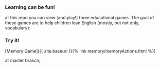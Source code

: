 ### Learning can be fun!
at this repo you can view (and play!) three
educational games. The goal of these games are to help children lean English (mostly, but not only, vocabulary):
### Try it!
[Memory Game]({{ site.baseurl }}{% link memory/memoryActions.html %})


at master branch;
